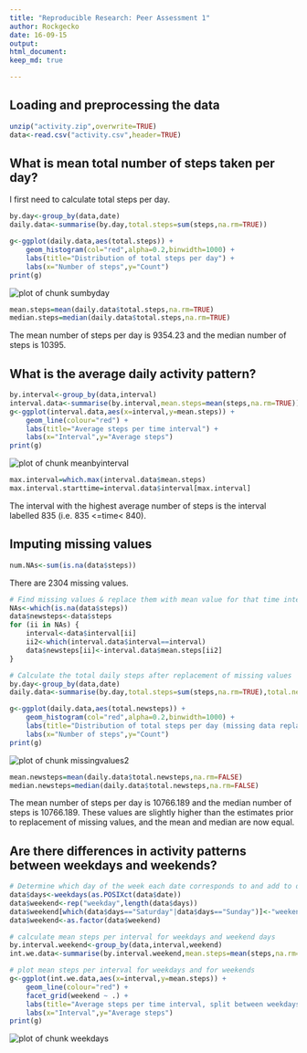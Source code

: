 ```yaml
---
title: "Reproducible Research: Peer Assessment 1"
author: Rockgecko
date: 16-09-15
output: 
html_document:
keep_md: true

---
```




## Loading and preprocessing the data

```r
unzip("activity.zip",overwrite=TRUE)
data<-read.csv("activity.csv",header=TRUE)
```

## What is mean total number of steps taken per day?
I first need to calculate total steps per day.

```r
by.day<-group_by(data,date)
daily.data<-summarise(by.day,total.steps=sum(steps,na.rm=TRUE))

g<-ggplot(daily.data,aes(total.steps)) + 
    geom_histogram(col="red",alpha=0.2,binwidth=1000) +
    labs(title="Distribution of total steps per day") +
    labs(x="Number of steps",y="Count")
print(g)
```

![plot of chunk sumbyday](figure/sumbyday-1.png) 

```r
mean.steps=mean(daily.data$total.steps,na.rm=TRUE)
median.steps=median(daily.data$total.steps,na.rm=TRUE)
```

The mean number of steps per day is 9354.23 and the median number of steps is 10395. 



## What is the average daily activity pattern?

```r
by.interval<-group_by(data,interval)
interval.data<-summarise(by.interval,mean.steps=mean(steps,na.rm=TRUE))
g<-ggplot(interval.data,aes(x=interval,y=mean.steps)) + 
    geom_line(colour="red") +
    labs(title="Average steps per time interval") +
    labs(x="Interval",y="Average steps")
print(g)
```

![plot of chunk meanbyinterval](figure/meanbyinterval-1.png) 

```r
max.interval=which.max(interval.data$mean.steps)
max.interval.starttime=interval.data$interval[max.interval]
```
The interval with the highest average number of steps is the interval labelled 835 (i.e. 835 <=time< 840).

## Imputing missing values

```r
num.NAs<-sum(is.na(data$steps))
```
There are 2304 missing values.

```r
# Find missing values & replace them with mean value for that time interval across all days 
NAs<-which(is.na(data$steps))
data$newsteps<-data$steps
for (ii in NAs) {
    interval<-data$interval[ii]
    ii2<-which(interval.data$interval==interval)
    data$newsteps[ii]<-interval.data$mean.steps[ii2]
}

# Calculate the total daily steps after replacement of missing values
by.day<-group_by(data,date)
daily.data<-summarise(by.day,total.steps=sum(steps,na.rm=TRUE),total.newsteps=sum(newsteps,na.rm=FALSE))

g<-ggplot(daily.data,aes(total.newsteps)) + 
    geom_histogram(col="red",alpha=0.2,binwidth=1000) +
    labs(title="Distribution of total steps per day (missing data replaced)") +
    labs(x="Number of steps",y="Count")
print(g)
```

![plot of chunk missingvalues2](figure/missingvalues2-1.png) 

```r
mean.newsteps=mean(daily.data$total.newsteps,na.rm=FALSE)
median.newsteps=median(daily.data$total.newsteps,na.rm=FALSE)
```
The mean number of steps per day is 10766.189 and the median number of steps is 10766.189. These values are slightly higher than the estimates prior to replacement of missing values, and the mean and median are now equal.


## Are there differences in activity patterns between weekdays and weekends?

```r
# Determine which day of the week each date corresponds to and add to dataset
data$days<-weekdays(as.POSIXct(data$date))
data$weekend<-rep("weekday",length(data$days))
data$weekend[which(data$days=="Saturday"|data$days=="Sunday")]<-"weekend"
data$weekend<-as.factor(data$weekend)

# calculate mean steps per interval for weekdays and weekend days
by.interval.weekend<-group_by(data,interval,weekend)
int.we.data<-summarise(by.interval.weekend,mean.steps=mean(steps,na.rm=TRUE))

# plot mean steps per interval for weekdays and for weekends
g<-ggplot(int.we.data,aes(x=interval,y=mean.steps)) + 
    geom_line(colour="red") +
    facet_grid(weekend ~ .) +
    labs(title="Average steps per time interval, split between weekdays and weekend days") +
    labs(x="Interval",y="Average steps")
print(g)
```

![plot of chunk weekdays](figure/weekdays-1.png) 
